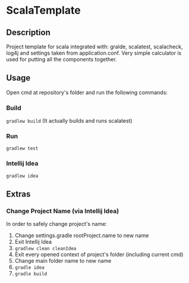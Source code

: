 # ScalaTemplate
## Description
Project template for scala integrated with: gralde, scalatest, scalacheck, log4j and settings taken from application.conf.
Very simple calculator is used for putting all the components together.
## Usage
Open cmd at repository's folder and run the following commands:
### Build
`gradlew build`
(It actually builds and runs scalatest)
### Run
`gradlew test`
### Intellij Idea
`gradlew idea`
## Extras
### Change Project Name (via Intellij Idea)
In order to safely change project's name:
1. Change settings.gradle rootProject.name to new name
2. Exit Intellij Idea
3. `gradlew clean cleanIdea`
4. Exit every opened context of project's folder (including current cmd)
5. Change main folder name to new name
6. `gradle idea`
7. `gradle build`
